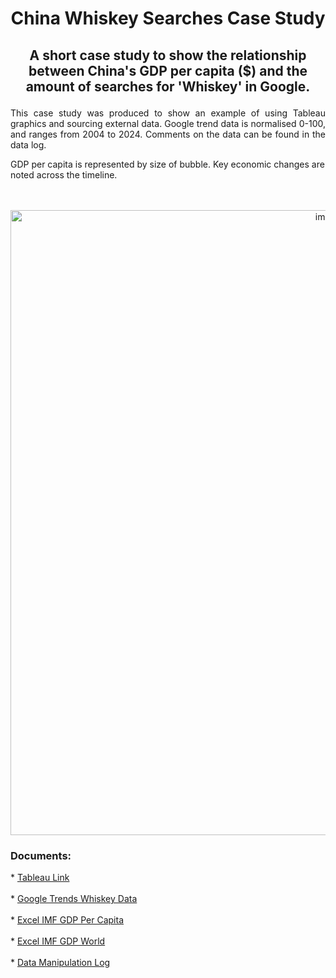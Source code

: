 <html>
  <h1><p align="center">
    China Whiskey Searches Case Study</p></h1>

<body> 

<h2><p align="center">A short case study to show the relationship between China's GDP per capita ($) and the amount of searches for 'Whiskey' in Google.</p></h2>

<p align="justify">This case study was produced to show an example of using Tableau graphics and sourcing external data. Google trend data is normalised 0-100, and ranges from 2004 to 2024. Comments on the data can be found in the data log.</br>

GDP per capita is represented by size of bubble. Key economic changes are noted across the timeline. </br></br></br>

<p align="center"><img width="1000" alt="image" src="https://github.com/danielcapehorn/China_Whiskey_Searches/assets/158836200/3bc5a571-398d-45db-ba34-acc1184dd5fb">
</p>

<h3>Documents:</h3>
<p>
* <a href="https://public.tableau.com/views/WhiskeyTrendinChina/Dashboard1?:language=en-US&:display_count=n&:origin=viz_share_link">Tableau Link</a></br></br>
* <a href="https://docs.google.com/spreadsheets/d/1_lXjclKXtoj5ZEo3u30lapU57MXSklGA/edit?usp=drive_link"> Google Trends Whiskey Data</a></br></br>
* <a href="https://docs.google.com/spreadsheets/d/1ECIz1k5VMwMlM_neBRWaIk3QduT5yE68/edit?usp=drive_link">Excel IMF GDP Per Capita</a></br></br>
* <a href="https://docs.google.com/spreadsheets/d/19cp2l0xZfABrYNqXGPBUz8VtdGLUmWoK/edit?usp=drive_link">Excel IMF GDP World</a></br></br>
* <a href="https://drive.google.com/file/d/1osmJkGy-jMgkdYwQYgwU37pGvuGpzQi6/view?usp=drive_link">Data Manipulation Log</a></br></br>

</p>
</body>
</html>


